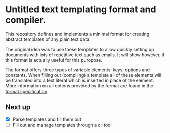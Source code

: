 # Untitled text templating format and compiler.

This repository defines and implements a minimal format for
creating abstract templates of any plain text data.

The original idea was to use these templates to allow
quickly setting up documents with lots of repetitive
text such as emails. It will show however, if this format is
actually useful for this puropose.

The format offers three types of variable elements: keys, options and constants.
When filling out (compiling) a template all of these elements will be
translated into a text literal which is inserted in place of the element.
More information on all options provided by the format are found in the
[format specification](spec.md).

## Next up

 - [x] Parse templates and fill them out
 - [ ] Fill out and manage templates through a cli tool
